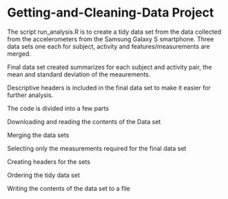 # Getting-and-Cleaning-Data Project

The script run_analysis.R is to create a tidy data set from the data collected from the accelerometers from the Samsung Galaxy S smartphone.
Three data sets one each for subject, activity and features/measurements are merged.

Final data set created summarizes for each subject and activity pair, the mean and standard deviation of the meaurements. 

Descriptive headers is included in the final data set to make it easier for further analysis.

The code is divided into a few parts

Downloading and reading the contents of the Data set

Merging the data sets

Selecting only the measurements required for the final data set

Creating headers for the sets

Ordering the tidy data set

Writing the contents of the data set to a file

